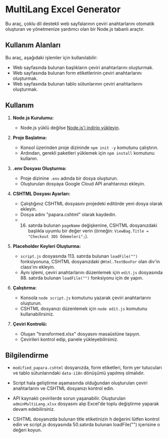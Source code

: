 # MultiLang Excel Generator

Bu araç, çoklu dil destekli web sayfalarının çeviri anahtarlarını otomatik oluşturan ve yönetmenize yardımcı olan bir Node.js tabanlı araçtır.

## Kullanım Alanları

Bu araç, aşağıdaki işlemler için kullanılabilir:

- Web sayfasında bulunan başlıkların çeviri anahtarlarını oluşturmak.
- Web sayfasında bulunan form etiketlerinin çeviri anahtarlarını oluşturmak.
- Web sayfasında bulunan tablo sütunlarının çeviri anahtarlarını oluşturmak.

## Kullanım

1. **Node.js Kurulumu:**

   - Node.js yüklü değilse [Node.js'i indirip yükleyin](https://nodejs.org/).

2. **Proje Başlatma:**

   - Konsol üzerinden proje dizininde `npm init -y` komutunu çalıştırın.
   - Ardından, gerekli paketleri yüklemek için `npm install` komutunu kullanın.

3. **.env Dosyası Oluşturma:**

   - Proje dizinine `.env` adında bir dosya oluşturun.
   - Oluşturulan dosyaya Google Cloud API anahtarınızı ekleyin.

4. **CSHTML Dosyası Ayarları:**

   - Çalıştığınız CSHTML dosyasını projedeki editörde yeni dosya olarak ekleyin.
   - Dosya adını "papara.cshtml" olarak kaydedin.
   - 16. satırda bulunan `pageName` değişkenine, CSHTML dosyanızdaki başlıkla uyumlu bir değer verin (örneğin: `ViewBag.Title = "Checkout 3DS Ödemeleri";`).

5. **Placeholder Keyleri Oluşturma:**

   - `script.js` dosyasında 113. satırda bulunan `loadFile("")` fonksiyonuna, CSHTML dosyanızdaki `@Html.TextBoxFor` olan div'in class'ını ekleyin.
   - Aynı işlemi, çeviri anahtarlarını düzenlemek için `edit.js` dosyasında 88. satırda bulunan `loadFile("")` fonksiyonu için de yapın.

6. **Çalıştırma:**

   - Konsola `node script.js` komutunu yazarak çeviri anahtarlarını oluşturun.
   - CSHTML dosyanızı düzenlemek için `node edit.js` komutunu kullanabilirsiniz.

7. **Çeviri Kontrolü:**
   - Oluşan "transformed.xlsx" dosyasını masaüstüne taşıyın.
   - Çevirileri kontrol edip, panele yükleyebilirsiniz.

## Bilgilendirme

- `modified_papara.cshtml` dosyanızda, form etiketleri, form yer tutucuları ve tablo sütunlarındaki `data-i18n` dönüşümü yapılmış olmalıdır.
- Script hala geliştirme aşamasında olduğundan oluşturulan çeviri anahtarlarını ve CSHTML dosyanızı kontrol edin.
- API kaynaklı çevirilerde sorun yaşanabilir. Oluşturulan `adminMultiLang.xlsx` dosyasını alıp Excel'de toplu değiştirme yaparak devam edebilirsiniz.

- CSHTML dosyanızda bulunan title etiketinizin h değerini lütfen kontrol edin ve script.js dosyasında 50.satırda bulunan loadFile("") içerisine o değeri koyun.
